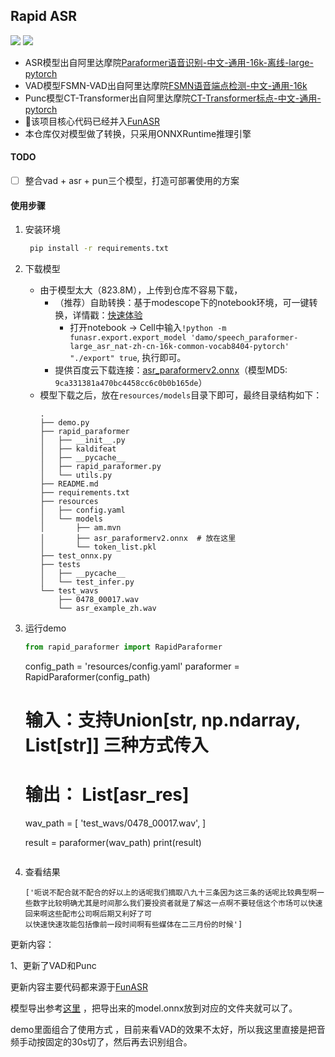 ## Rapid ASR

<p align="left">
    <a href=""><img src="https://img.shields.io/badge/Python->=3.7,<=3.10-aff.svg"></a>
    <a href=""><img src="https://img.shields.io/badge/OS-Linux%2C%20Win%2C%20Mac-pink.svg"></a>
</p>

- ASR模型出自阿里达摩院[Paraformer语音识别-中文-通用-16k-离线-large-pytorch](https://www.modelscope.cn/models/damo/speech_paraformer-large_asr_nat-zh-cn-16k-common-vocab8404-pytorch/summary)
- VAD模型FSMN-VAD出自阿里达摩院[FSMN语音端点检测-中文-通用-16k](https://modelscope.cn/models/damo/speech_fsmn_vad_zh-cn-16k-common-pytorch/summary)
- Punc模型CT-Transformer出自阿里达摩院[CT-Transformer标点-中文-通用-pytorch](https://modelscope.cn/models/damo/punc_ct-transformer_zh-cn-common-vocab272727-pytorch/summary)
- 🎉该项目核心代码已经并入[FunASR](https://github.com/alibaba-damo-academy/FunASR)
- 本仓库仅对模型做了转换，只采用ONNXRuntime推理引擎

#### TODO
- [ ] 整合vad + asr + pun三个模型，打造可部署使用的方案

#### 使用步骤
1. 安装环境
   ```bash
    pip install -r requirements.txt
   ```
2. 下载模型
   - 由于模型太大（823.8M），上传到仓库不容易下载，
        - （推荐）自助转换：基于modescope下的notebook环境，可一键转换，详情戳：[快速体验](https://www.modelscope.cn/models/damo/speech_paraformer-large_asr_nat-zh-cn-16k-common-vocab8404-pytorch/summary)
            - 打开notebook → Cell中输入`!python -m funasr.export.export_model 'damo/speech_paraformer-large_asr_nat-zh-cn-16k-common-vocab8404-pytorch' "./export" true`, 执行即可。
        - 提供百度云下载连接：[asr_paraformerv2.onnx](https://pan.baidu.com/s/1-nEf2eUpkzlcRqiYEwub2A?pwd=dcr3)（模型MD5: `9ca331381a470bc4458cc6c0b0b165de`）
   - 模型下载之后，放在`resources/models`目录下即可，最终目录结构如下：
        ```text
        .
        ├── demo.py
        ├── rapid_paraformer
        │   ├── __init__.py
        │   ├── kaldifeat
        │   ├── __pycache__
        │   ├── rapid_paraformer.py
        │   └── utils.py
        ├── README.md
        ├── requirements.txt
        ├── resources
        │   ├── config.yaml
        │   └── models
        │       ├── am.mvn
        │       ├── asr_paraformerv2.onnx  # 放在这里
        │       └── token_list.pkl
        ├── test_onnx.py
        ├── tests
        │   ├── __pycache__
        │   └── test_infer.py
        └── test_wavs
            ├── 0478_00017.wav
            └── asr_example_zh.wav
        ```

3. 运行demo
    ```python
    from rapid_paraformer import RapidParaformer
    ```


    config_path = 'resources/config.yaml'
    paraformer = RapidParaformer(config_path)
    
    # 输入：支持Union[str, np.ndarray, List[str]] 三种方式传入
    # 输出： List[asr_res]
    wav_path = [
        'test_wavs/0478_00017.wav',
    ]
    
    result = paraformer(wav_path)
    print(result)
    ```
4. 查看结果
   ```text
   ['呃说不配合就不配合的好以上的话呢我们摘取八九十三条因为这三条的话呢比较典型啊一些数字比较明确尤其是时间那么我们要投资者就是了解这一点啊不要轻信这个市场可以快速回来啊这些配市公司啊后期又利好了可
   以快速快速攻能包括像前一段时间啊有些媒体在二三月份的时候']
   ```

更新内容：

1、更新了VAD和Punc 

更新内容主要代码都来源于[FunASR](https://github.com/alibaba-damo-academy/FunASR) 

模型导出参考[这里](https://github.com/alibaba-damo-academy/FunASR/tree/main/funasr/export) ，把导出来的model.onnx放到对应的文件夹就可以了。

demo里面组合了使用方式 ，目前来看VAD的效果不太好，所以我这里直接是把音频手动按固定的30s切了，然后再去识别组合。

